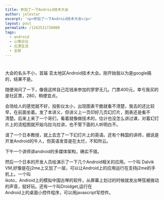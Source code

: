```yaml
---
title: 参加了一下Android技术大会
author: jolestar
excerpt: '<p>参加了一下Android技术大会</p>'
layout: post
permalink: /1242531720000
tags:
  - android
  - 心情日记
  - 北漂生活
  - 全部
---
```

# 

大会的名头不小，首届 亚太地区Android技术大会。刚开始我以为是google搞的，结果不是。

随便询问了一下，像我这样自己花钱来参加的寥寥无几。门票400元，幸亏我买的是社区票，280，稍便宜点。

会场给人的感觉就不好，投影仪太小，出现图表干脆就看不清楚，我去的还比较早，在前面坐着。发了本讲义，但讲义上一页印好几页幻灯片，图表还是看不  
清楚。后来上来了一个哥们，看着就像做技术的，估计也没怎么讲过课，对着幻灯片上的流程图就开始乌拉乌拉讲，也不管下面的人听明白不。

请了一个日本教授，就上去念了一下幻灯片上的英语。还有个韩国的讲师，据说是开发Android的牛人，但英语发音是在太烂，不知所云。

下午一个讲师讲android的多媒体架构，确实不错。

然后一个日本的开发人员给演示了一下几个Android相关的应用。一个叫 Dalvik  
VM,好像是在j2me上又加了一层，可以让Android上的应用运行在支持j2me的手机上。一个叫  
ikoto，Android上的模拟中国古琴的软件，从屏幕上划过的时候就发出琴弦被拨动的声音，挺好玩。还有一个叫Droidget,运行在  
Android上的桌面小控件程序，可以用javascript写控件。
